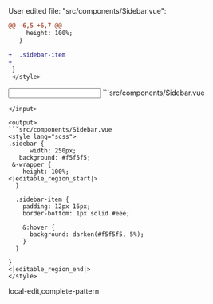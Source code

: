 <events>
User edited file: "src/components/Sidebar.vue":

```diff
@@ -6,5 +6,7 @@
     height: 100%;
   }

+  .sidebar-item
+
 }
 </style>
```
</events>

<input>
```src/components/Sidebar.vue
<style lang="scss">
.sidebar {
      width: 250px;
   background: #f5f5f5;
 &-wrapper {
    height: 100%;
<|editable_region_start|>
  }

  .sidebar-item<|user_cursor_is_here|>

}
<|editable_region_end|>
</style>
```
</input>

<output>
```src/components/Sidebar.vue
<style lang="scss">
.sidebar {
      width: 250px;
   background: #f5f5f5;
 &-wrapper {
    height: 100%;
<|editable_region_start|>
  }

  .sidebar-item {
    padding: 12px 16px;
    border-bottom: 1px solid #eee;

    &:hover {
      background: darken(#f5f5f5, 5%);
    }
  }

}
<|editable_region_end|>
</style>
```
</output>

<labels>
local-edit,complete-pattern
</labels>
